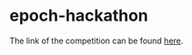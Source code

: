 # epoch-hackathon
The link of the competition can be found [here](https://www.kaggle.com/competitions/epoch-hackathon-2023).
